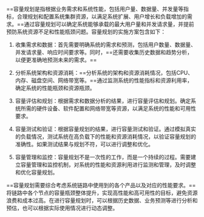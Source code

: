 ==容量规划是指根据业务需求和系统性能，包括用户量、数据量、并发量等指标，合理规划和配置系统集群资源，以满足系统扩展、用户增长和负载增加的需求。==通过容量规划可以确定系统能够承载的最大用户量和并发请求量，并提前预防系统资源不足和性能瓶颈问题。容量规划的实施方案包含如下：

1. 收集需求和数据：首先需要明确系统的需求和预测，包括用户数量、数据量、并发请求量、响应时间要求等。同时，==还需要收集历史数据和趋势分析，以便更准确地预测未来的需求。==
    
2. 分析系统架构和资源消耗：==分析系统的架构和资源消耗情况，包括CPU、内存、磁盘空间、网络带宽等。==通过监测系统的性能指标和资源利用率，确定系统的性能瓶颈和资源瓶颈。
    
3. 容量评估和规划：根据需求和数据分析的结果，进行容量评估和规划。确定系统所需的硬件设备、软件配置和网络带宽等资源，以满足系统的性能和可用性要求。
    
4. 容量测试和验证：根据容量规划的结果，进行容量测试和验证。通过模拟真实的负载情况，测试系统在高负载下的性能和资源消耗情况，以验证容量规划的准确性。如果测试结果与规划不符，可以进行调整和优化。
    
5. 容量管理和监控：容量规划不是一次性的工作，而是一个持续的过程。需要建立容量管理和监控机制，对系统的性能和资源利用进行监测和管理，及时调整和优化容量规划。
    

==容量规划需要综合考虑系统链路中使用到的各个产品以及对应的性能要求。==将链路中各个节点的容量瓶颈整体提升，实现高性能和高可用性的目标，避免资源浪费和成本过高。在进行容量规划时，可以根据历史数据、业务预测等进行分析和预估，也可以根据实际使用情况进行动态调整。
